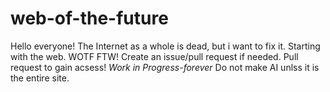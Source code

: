 # web-of-the-future
Hello everyone! The Internet as a whole is dead, but i want to fix it. Starting with the web. WOTF FTW!
Create an issue/pull request if needed. Pull request to gain acsess!
*Work in Progress-forever*
Do not make AI unlss it is the entire site.
